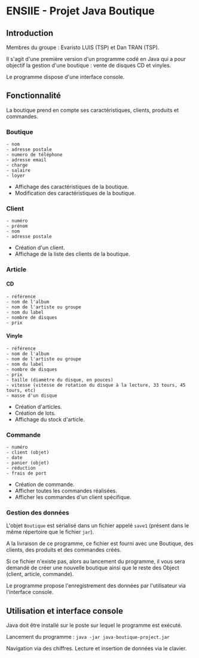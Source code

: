 # ENSIIE - Projet Java Boutique

## Introduction

Membres du groupe : Evaristo LUIS (TSP) et Dan TRAN (TSP).

Il s'agit d'une première version d'un programme codé en Java qui a pour objectif la gestion d'une boutique : vente de disques CD et vinyles.

Le programme dispose d'une interface console.

## Fonctionnalité

La boutique prend en compte ses caractéristiques, clients, produits et commandes.

### Boutique

```
- nom
- adresse postale
- numero de téléphone
- adresse email
- charge
- salaire
- loyer
```

- Affichage des caractéristiques de la boutique.
- Modification des caractéristiques de la boutique.

### Client

```
- numéro
- prénom
- nom
- adresse postale
```

- Création d'un client.
- Affichage de la liste des clients de la boutique.

### Article

#### CD

```
- référence
- nom de l'album
- nom de l'artiste ou groupe
- nom du label
- nombre de disques
- prix
```

#### Vinyle

```
- référence
- nom de l'album
- nom de l'artiste ou groupe
- nom du label
- nombre de disques
- prix
- taille (diamètre du disque, en pouces)
- vitesse (vitesse de rotation du disque à la lecture, 33 tours, 45 tours, etc)
- masse d'un disque
```

- Création d'articles.
- Création de lots.
- Affichage du stock d'article.

### Commande

```
- numéro
- client (objet)
- date
- panier (objet)
- réduction
- frais de port
```

- Création de commande.
- Afficher toutes les commandes réalisées.
- Afficher les commandes d'un client spécifique.

### Gestion des données

L'objet `Boutique` est sérialisé dans un fichier appelé `save1` (présent dans le même répertoire que le fichier `jar`).

A la livraison de ce programme, ce fichier est fourni avec une Boutique, des clients, des produits et des commandes créés.

Si ce fichier n'existe pas, alors au lancement du programme, il vous sera demandé de créer une nouvelle boutique ainsi que le reste des Object (client, article, commande).

Le programme propose l'enregistrement des données par l'utilisateur via l'interface console.

## Utilisation et interface console

Java doit être installé sur le poste sur lequel le programme est exécuté.

Lancement du programme : `java -jar java-boutique-project.jar`

Navigation via des chiffres.
Lecture et insertion de données via le clavier.